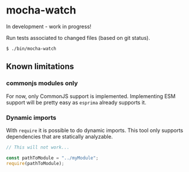 # mocha-watch

In development - work in progress!

Run tests associated to changed files (based on git status).

```
$ ./bin/mocha-watch
```

## Known limitations

### commonjs modules only

For now, only CommonJS support is implemented. Implementing ESM support will be
pretty easy as `esprima` already supports it.

### Dynamic imports

With `require` it is possible to do dynamic imports. This tool only supports
dependencies that are statically analyzable.

```js
// This will not work...

const pathToModule = "../myModule";
require(pathToModule);
```
